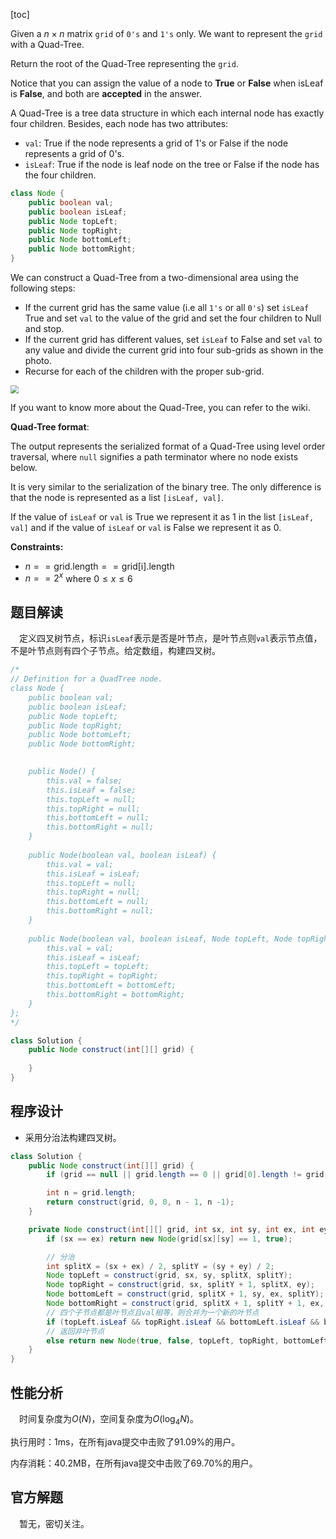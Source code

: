 [toc]

Given a $n \times n$ matrix `grid` of `0's` and `1's` only. We want to represent the `grid` with a Quad-Tree.

Return the root of the Quad-Tree representing the `grid`.

Notice that you can assign the value of a node to **True** or **False** when isLeaf is **False**, and both are **accepted** in the answer.

A Quad-Tree is a tree data structure in which each internal node has exactly four children. Besides, each node has two attributes:

* `val`: True if the node represents a grid of 1's or False if the node represents a grid of 0's. 
* `isLeaf`: True if the node is leaf node on the tree or False if the node has the four children.

```java
class Node {
    public boolean val;
    public boolean isLeaf;
    public Node topLeft;
    public Node topRight;
    public Node bottomLeft;
    public Node bottomRight;
}
```

We can construct a Quad-Tree from a two-dimensional area using the following steps:

* If the current grid has the same value (i.e all `1's` or all `0's`) set `isLeaf` True and set `val` to the value of the grid and set the four children to Null and stop.
* If the current grid has different values, set `isLeaf` to False and set `val` to any value and divide the current grid into four sub-grids as shown in the photo.
* Recurse for each of the children with the proper sub-grid.

<img src="..\images\#427.png" style="zoom:80%;" />

If you want to know more about the Quad-Tree, you can refer to the wiki.

**Quad-Tree format**:

The output represents the serialized format of a Quad-Tree using level order traversal, where `null` signifies a path terminator where no node exists below.

It is very similar to the serialization of the binary tree. The only difference is that the node is represented as a list `[isLeaf, val]`.

If the value of `isLeaf` or `val` is True we represent it as 1 in the list `[isLeaf, val]` and if the value of `isLeaf` or `val` is False we represent it as 0.



**Constraints:**

- $n == \text{grid.length} == \text{grid[i].length}$
- $n == 2^x$ where $0 \le x \le 6$



## 题目解读

&emsp;定义四叉树节点，标识`isLeaf`表示是否是叶节点，是叶节点则`val`表示节点值，不是叶节点则有四个子节点。给定数组，构建四叉树。

```java
/*
// Definition for a QuadTree node.
class Node {
    public boolean val;
    public boolean isLeaf;
    public Node topLeft;
    public Node topRight;
    public Node bottomLeft;
    public Node bottomRight;

    
    public Node() {
        this.val = false;
        this.isLeaf = false;
        this.topLeft = null;
        this.topRight = null;
        this.bottomLeft = null;
        this.bottomRight = null;
    }
    
    public Node(boolean val, boolean isLeaf) {
        this.val = val;
        this.isLeaf = isLeaf;
        this.topLeft = null;
        this.topRight = null;
        this.bottomLeft = null;
        this.bottomRight = null;
    }
    
    public Node(boolean val, boolean isLeaf, Node topLeft, Node topRight, Node bottomLeft, Node bottomRight) {
        this.val = val;
        this.isLeaf = isLeaf;
        this.topLeft = topLeft;
        this.topRight = topRight;
        this.bottomLeft = bottomLeft;
        this.bottomRight = bottomRight;
    }
};
*/

class Solution {
    public Node construct(int[][] grid) {
        
    }
}
```

## 程序设计

* 采用分治法构建四叉树。

```java
class Solution {
    public Node construct(int[][] grid) {
        if (grid == null || grid.length == 0 || grid[0].length != grid.length) throw new IllegalArgumentException("invalid param");

        int n = grid.length;
        return construct(grid, 0, 0, n - 1, n -1);
    }

    private Node construct(int[][] grid, int sx, int sy, int ex, int ey) {
        if (sx == ex) return new Node(grid[sx][sy] == 1, true);

        // 分治
        int splitX = (sx + ex) / 2, splitY = (sy + ey) / 2;
        Node topLeft = construct(grid, sx, sy, splitX, splitY);
        Node topRight = construct(grid, sx, splitY + 1, splitX, ey);
        Node bottomLeft = construct(grid, splitX + 1, sy, ex, splitY);
        Node bottomRight = construct(grid, splitX + 1, splitY + 1, ex, ey);
        // 四个子节点都是叶节点且val相等，则合并为一个新的叶节点
        if (topLeft.isLeaf && topRight.isLeaf && bottomLeft.isLeaf && bottomRight.isLeaf && topLeft.val == topRight.val && topLeft.val == bottomLeft.val && topLeft.val == bottomRight.val) return new Node(topLeft.val, true);
        // 返回非叶节点
        else return new Node(true, false, topLeft, topRight, bottomLeft, bottomRight);
    }
}
```

## 性能分析

&emsp;时间复杂度为$O(N)$，空间复杂度为$O(\log_4N)$。

执行用时：1ms，在所有java提交中击败了91.09%的用户。

内存消耗：40.2MB，在所有java提交中击败了69.70%的用户。

## 官方解题

&emsp;暂无，密切关注。